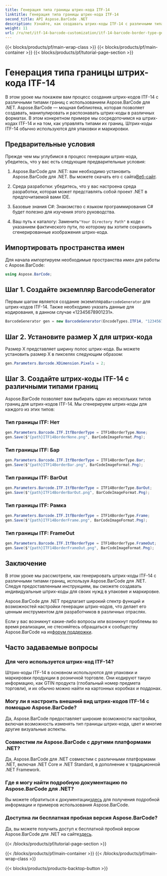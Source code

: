 ```yaml
---
title: Генерация типа границы штрих-кода ITF-14
linktitle: Генерация типа границы штрих-кода ITF-14
second_title: API Aspose.BarCode .NET
description: Узнайте, как создавать штрих-коды ITF-14 с различными типами границ, используя Aspose.BarCode для .NET. С легкостью настройте упаковку и маркировку по своему вкусу.
weight: 11
url: /ru/net/itf-14-barcode-customization/itf-14-barcode-border-type-generation/
---
```


{{< blocks/products/pf/main-wrap-class >}}
{{< blocks/products/pf/main-container >}}
{{< blocks/products/pf/tutorial-page-section >}}

# Генерация типа границы штрих-кода ITF-14


В этом уроке мы покажем вам процесс создания штрих-кодов ITF-14 с различными типами границ с использованием Aspose.BarCode для .NET. Aspose.BarCode — мощная библиотека, которая позволяет создавать, манипулировать и распознавать штрих-коды в различных форматах. В этом конкретном примере мы сосредоточимся на штрих-кодах ITF-14 и на том, как управлять типами их границ. Штрих-коды ITF-14 обычно используются для упаковки и маркировки.

## Предварительные условия

Прежде чем мы углубимся в процесс генерации штрих-кода, убедитесь, что у вас есть следующие предварительные условия:

1.  Aspose.BarCode для .NET: вам необходимо установить Aspose.BarCode для .NET. Вы можете скачать его с сайта[Веб-сайт](https://releases.aspose.com/barcode/net/).

2. Среда разработки: убедитесь, что у вас настроена среда разработки, которая может представлять собой проект .NET в предпочитаемой вами IDE.

3. Базовые знания C#: Знакомство с языком программирования C# будет полезно для изучения этого руководства.

4.  Ваш путь к каталогу: Заменить`"Your Directory Path"` в коде с указанием фактического пути, по которому вы хотите сохранить сгенерированные изображения штрих-кода.

## Импортировать пространства имен

Для начала импортируем необходимые пространства имен для работы с Aspose.BarCode:

```csharp
using Aspose.BarCode;
```

## Шаг 1. Создайте экземпляр BarcodeGenerator

 Первым шагом является создание экземпляра`BarcodeGenerator` для штрих-кодов ITF-14. Также необходимо указать данные для кодирования, в данном случае «12345678901231».

```csharp
BarcodeGenerator gen = new BarcodeGenerator(EncodeTypes.ITF14, "12345678901231");
```

## Шаг 2. Установите размер X для штрих-кода

Размер X представляет ширину полос штрих-кода. Вы можете установить размер X в пикселях следующим образом:

```csharp
gen.Parameters.Barcode.XDimension.Pixels = 2;
```

## Шаг 3. Создайте штрих-коды ITF-14 с различными типами границ

Aspose.BarCode позволяет вам выбирать один из нескольких типов границ для штрих-кодов ITF-14. Мы сгенерируем штрих-коды для каждого из этих типов:

### Тип границы ITF: Нет

```csharp
gen.Parameters.Barcode.ITF.ItfBorderType = ITF14BorderType.None;
gen.Save($"{path}ITF14BorderNone.png", BarCodeImageFormat.Png);
```

### Тип границы ITF: Бар

```csharp
gen.Parameters.Barcode.ITF.ItfBorderType = ITF14BorderType.Bar;
gen.Save($"{path}ITF14BorderBar.png", BarCodeImageFormat.Png);
```

### Тип границы ITF: BarOut

```csharp
gen.Parameters.Barcode.ITF.ItfBorderType = ITF14BorderType.BarOut;
gen.Save($"{path}ITF14BorderBarOut.png", BarCodeImageFormat.Png);
```

### Тип границы ITF: Рамка

```csharp
gen.Parameters.Barcode.ITF.ItfBorderType = ITF14BorderType.Frame;
gen.Save($"{path}ITF14BorderFrame.png", BarCodeImageFormat.Png);
```

### Тип границы ITF: FrameOut

```csharp
gen.Parameters.Barcode.ITF.ItfBorderType = ITF14BorderType.FrameOut;
gen.Save($"{path}ITF14BorderFrameOut.png", BarCodeImageFormat.Png);
```

## Заключение

В этом уроке мы рассмотрели, как генерировать штрих-коды ITF-14 с различными типами границ, используя Aspose.BarCode для .NET. Следуя предоставленным инструкциям, вы сможете создавать индивидуальные штрих-коды для своих нужд в упаковке и маркировке.

Aspose.BarCode для .NET предлагает широкий спектр функций и возможностей настройки генерации штрих-кодов, что делает его ценным инструментом для разработчиков в различных отраслях.

 Если у вас возникнут какие-либо вопросы или возникнут проблемы во время реализации, не стесняйтесь обращаться к сообществу Aspose.BarCode на их[форум поддержки](https://forum.aspose.com/c/barcode/13).

## Часто задаваемые вопросы

### Для чего используется штрих-код ITF-14?
Штрих-коды ITF-14 в основном используются для упаковки и маркировки продукции в розничной торговле. Они кодируют такую информацию, как GTIN продукта (глобальный номер предмета торговли), и их обычно можно найти на картонных коробках и поддонах.

### Могу ли я настроить внешний вид штрих-кодов ITF-14 с помощью Aspose.BarCode?
Да, Aspose.BarCode предоставляет широкие возможности настройки, включая возможность изменять тип границы штрих-кода, цвет и многие другие визуальные аспекты.

### Совместим ли Aspose.BarCode с другими платформами .NET?
Да, Aspose.BarCode для .NET совместим с различными платформами .NET, включая .NET Core и .NET Standard, в дополнение к традиционной .NET Framework.

### Где я могу найти подробную документацию по Aspose.BarCode для .NET?
 Вы можете обратиться к документации[здесь](https://reference.aspose.com/barcode/net/) для получения подробной информации и примеров использования Aspose.BarCode.

### Доступна ли бесплатная пробная версия Aspose.BarCode?
Да, вы можете получить доступ к бесплатной пробной версии Aspose.BarCode для .NET на сайте[здесь](https://releases.aspose.com/).

{{< /blocks/products/pf/tutorial-page-section >}}

{{< /blocks/products/pf/main-container >}}
{{< /blocks/products/pf/main-wrap-class >}}

{{< blocks/products/products-backtop-button >}}
